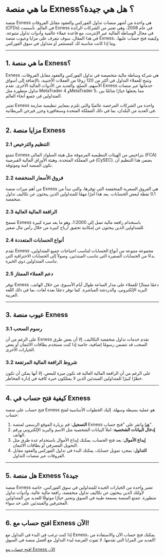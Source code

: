 # ما هي منصة Exness؟ هل هي جيدة؟

منصة Exness هي واحدة من أشهر منصات تداول الفوركس والعقود مقابل الفروقات (CFDs) في العالم. تأسست Exness في عام 2008، وهي تعتبر من الشركات الرائدة في مجال الوساطة المالية عبر الإنترنت، مع قاعدة عملاء عالمية وأدوات تداول متنوعة. في هذا المقال، سوف نتعرف على مزايا وعيوب منصة Exness، وكيفية فتح حساب عليها، وما إذا كانت مناسبة لك كمستثمر أو متداول في سوق الفوركس.

---

## 1. **ما هي منصة Exness؟**

Exness هي شركة وساطة مالية متخصصة في تداول الفوركس والعقود مقابل الفروقات، وتتيح للعملاء التداول في أكثر من 120 زوجًا من العملات الأجنبية، بالإضافة إلى أسواق الأسهم، السلع، والعديد من الأدوات المالية الأخرى. تقدم Exness خدماتها عبر منصات تداول متطورة مثل MetaTrader 4 وMetaTrader 5، مما يجعلها خيارًا شائعًا بين المتداولين في جميع أنحاء العالم.

تعتبر Exness واحدة من الشركات المرخصة عالميًا والتي تلتزم بمعايير تنظيمية صارمة في العديد من البلدان، بما في ذلك المملكة المتحدة وسنغافورة وجزر فيرجن البريطانية.

---

## 2. **مزايا منصة Exness**

### **2.1 التنظيم والترخيص**
تتمتع Exness بتراخيص من الهيئات التنظيمية المرموقة مثل هيئة السلوك المالي (FCA) في المملكة المتحدة، وهيئة الأوراق المالية القبرصية (CySEC). يضمن هذا التنظيم أن تكون المنصة آمنة وموثوقة.

### **2.2 فروق الأسعار المنخفضة**
من أهم ميزات منصة Exness هي الفروق السعرية المنخفضة التي توفرها، والتي تبدأ من 0.1 نقطة لبعض الحسابات. يعد هذا أمرًا مهمًا للمتداولين الذين يبحثون عن تكاليف تداول منخفضة.

### **2.3 الرافعة المالية العالية**
تسمح Exness باستخدام رافعة مالية تصل إلى 1:2000، وهو ما يعد ميزة كبيرة للمتداولين الذين يبحثون عن إمكانية تحقيق أرباح كبيرة من خلال رأس مال صغير.

### **2.4 أنواع الحسابات المتعددة**
تقدم Exness مجموعة متنوعة من أنواع الحسابات لتناسب احتياجات جميع المتداولين، بدءًا من الحسابات الصغيرة التي تناسب المبتدئين، وصولاً إلى الحسابات الاحترافية التي تناسب المتداولين ذوي الخبرة.

### **2.5 دعم العملاء الممتاز**
توفر Exness دعمًا ممتازًا للعملاء على مدار الساعة طوال أيام الأسبوع، من خلال الهاتف، البريد الإلكتروني، والدردشة المباشرة. كما توفر دعمًا بعدة لغات، بما في ذلك اللغة العربية.

---

## 3. **عيوب منصة Exness**

### **3.1 رسوم السحب**
على الرغم من أن Exness تقدم خدمات تداول منخفضة التكاليف، إلا أن بعض طرق السحب قد تتضمن رسومًا إضافية، خاصة إذا كنت تستخدم بطاقات الائتمان أو بعض الخيارات الأخرى.

### **3.2 شروط الرافعة المالية المرتفعة**
على الرغم من أن الرافعة المالية العالية قد تكون ميزة للبعض، إلا أنها يمكن أن تكون خطرًا كبيرًا للمتداولين المبتدئين الذين لا يمتلكون خبرة كافية في إدارة المخاطر.

---

## 4. **كيفية فتح حساب في Exness**

فتح حساب على منصة Exness هو عملية بسيطة وسهلة. إليك الخطوات الأساسية لفتح حساب:

1. **التسجيل**: قم بزيارة الموقع الرسمي لمنصة Exness [هنا](https://one.exnesstrack.org/a/english23) وانقر على "فتح حساب".
2. **إدخال البيانات الشخصية**: املأ البيانات الشخصية مثل الاسم والبريد الإلكتروني ورقم الهاتف.
3. **إيداع الأموال**: بعد فتح الحساب، يمكنك إيداع الأموال باستخدام عدة طرق مثل التحويل المصرفي أو بطاقات الائتمان.
4. **التداول**: بمجرد تمويل حسابك، يمكنك البدء في تداول الفوركس والعقود مقابل الفروقات عبر منصات التداول.

---

## 5. **هل منصة Exness جيدة؟**

منصة Exness تعتبر واحدة من الخيارات الجيدة للمتداولين في سوق الفوركس، خاصة لأولئك الذين يبحثون عن تكاليف تداول منخفضة، رافعة مالية عالية، وأدوات تداول متطورة. تتمتع المنصة بسمعة طيبة في السوق وتعتبر خيارًا موثوقًا للعديد من المتداولين المحترفين والمبتدئين على حد سواء.

---

## 6. **افتح حساب مع Exness الآن!**

إذا كنت ترغب في البدء في التداول مع Exness، يمكنك فتح حساب الآن والاستفادة من العديد من المزايا التي تقدمها. لا تفوت الفرصة لبدء التداول مع أفضل منصة في السوق!

[افتح حساب مع Exness الآن](https://one.exnesstrack.org/a/english23)
